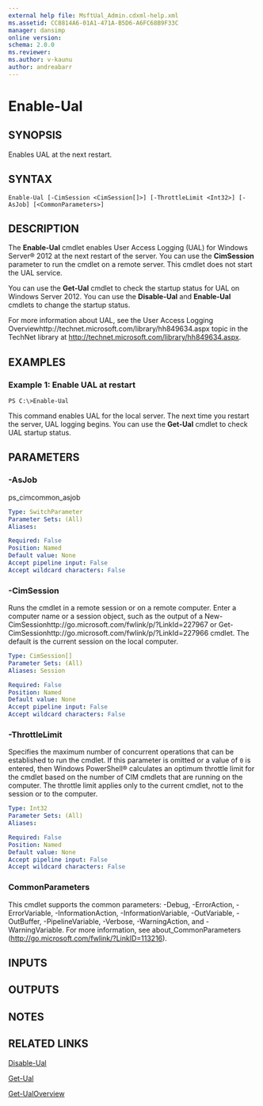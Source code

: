 ```yaml
---
external help file: MsftUal_Admin.cdxml-help.xml
ms.assetid: CC8814A6-01A1-471A-B5D6-A6FC68B9F33C
manager: dansimp
online version: 
schema: 2.0.0
ms.reviewer:
ms.author: v-kaunu
author: andreabarr
---
```


# Enable-Ual

## SYNOPSIS
Enables UAL at the next restart.

## SYNTAX

```
Enable-Ual [-CimSession <CimSession[]>] [-ThrottleLimit <Int32>] [-AsJob] [<CommonParameters>]
```

## DESCRIPTION
The **Enable-Ual** cmdlet enables User Access Logging (UAL) for Windows Server® 2012 at the next restart of the server.
You can use the **CimSession** parameter to run the cmdlet on a remote server.
This cmdlet does not start the UAL service.

You can use the **Get-Ual** cmdlet to check the startup status for UAL on Windows Server 2012.
You can use the **Disable-Ual** and **Enable-Ual** cmdlets to change the startup status.

For more information about UAL, see the User Access Logging Overviewhttp://technet.microsoft.com/library/hh849634.aspx topic in the TechNet library at http://technet.microsoft.com/library/hh849634.aspx.

## EXAMPLES

### Example 1: Enable UAL at restart
```
PS C:\>Enable-Ual
```

This command enables UAL for the local server.
The next time you restart the server, UAL logging begins.
You can use the **Get-Ual** cmdlet to check UAL startup status.

## PARAMETERS

### -AsJob
ps_cimcommon_asjob

```yaml
Type: SwitchParameter
Parameter Sets: (All)
Aliases: 

Required: False
Position: Named
Default value: None
Accept pipeline input: False
Accept wildcard characters: False
```

### -CimSession
Runs the cmdlet in a remote session or on a remote computer.
Enter a computer name or a session object, such as the output of a New-CimSessionhttp://go.microsoft.com/fwlink/p/?LinkId=227967 or Get-CimSessionhttp://go.microsoft.com/fwlink/p/?LinkId=227966 cmdlet.
The default is the current session on the local computer.

```yaml
Type: CimSession[]
Parameter Sets: (All)
Aliases: Session

Required: False
Position: Named
Default value: None
Accept pipeline input: False
Accept wildcard characters: False
```

### -ThrottleLimit
Specifies the maximum number of concurrent operations that can be established to run the cmdlet.
If this parameter is omitted or a value of `0` is entered, then Windows PowerShell® calculates an optimum throttle limit for the cmdlet based on the number of CIM cmdlets that are running on the computer.
The throttle limit applies only to the current cmdlet, not to the session or to the computer.

```yaml
Type: Int32
Parameter Sets: (All)
Aliases: 

Required: False
Position: Named
Default value: None
Accept pipeline input: False
Accept wildcard characters: False
```

### CommonParameters
This cmdlet supports the common parameters: -Debug, -ErrorAction, -ErrorVariable, -InformationAction, -InformationVariable, -OutVariable, -OutBuffer, -PipelineVariable, -Verbose, -WarningAction, and -WarningVariable. For more information, see about_CommonParameters (http://go.microsoft.com/fwlink/?LinkID=113216).

## INPUTS

## OUTPUTS

## NOTES

## RELATED LINKS

[Disable-Ual](./Disable-Ual.md)

[Get-Ual](./Get-Ual.md)

[Get-UalOverview](./Get-UalOverview.md)

